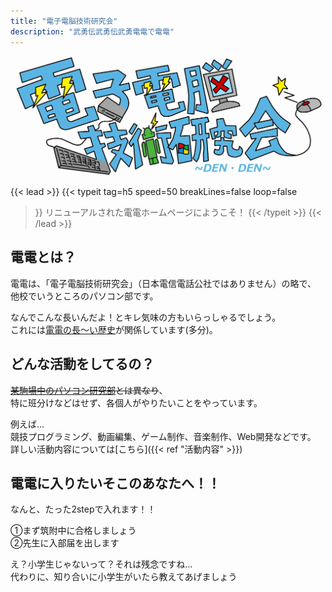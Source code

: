 ```yaml
---
title: "電子電脳技術研究会"
description: "武勇伝武勇伝武勇電電で電電"
---
```

![logo](img/logo.png)

{{< lead >}}
{{< typeit 
  tag=h5
  speed=50
  breakLines=false
  loop=false
>}}
リニューアルされた電電ホームページにようこそ！
{{< /typeit >}}
{{< /lead >}}

## 電電とは？
電電は、「電子電脳技術研究会」（日本電信電話公社ではありません）の略で、<br>他校でいうところのパソコン部です。

なんでこんな長いんだよ！とキレ気味の方もいらっしゃるでしょう。<br>これには[電電の長～い歴史](posts/history/)が関係しています(多分)。

## どんな活動をしてるの？
~~[某駒場中のパソコン研究部](https://tkpaken.github.io/beginners/)とは異なり~~、<br>特に班分けなどはせず、各個人がやりたいことをやっています。

例えば…<br>競技プログラミング、動画編集、ゲーム制作、音楽制作、Web開発などです。<br>
詳しい活動内容については[こちら]({{< ref "活動内容" >}})

## 電電に入りたいそこのあなたへ！！
なんと、たった2stepで入れます！！

①まず筑附中に合格しましょう
<br>
②先生に入部届を出します

え？小学生じゃないって？それは残念ですね…<br>代わりに、知り合いに小学生がいたら教えてあげましょう

<!-- <a class="twitter-timeline" data-lang="ja" data-theme="dark" href="https://twitter.com/Tsukuba_Denden?ref_src=twsrc%5Etfw">Tweets by Tsukuba_Denden</a> <script async src="https://platform.twitter.com/widgets.js" charset="utf-8"></script>} -->

<!-- ↑デザインをぶっ壊す埋め込み -->